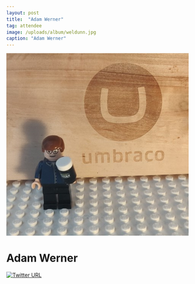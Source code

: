 ```yaml
---
layout: post
title:  "Adam Werner"
tag: attendee
image: /uploads/album/weldunn.jpg
caption: "Adam Werner"
---
```


![](/uploads/album/weldunn.jpg)
# Adam Werner

[![Twitter URL](https://img.shields.io/twitter/url/https/twitter.com/weldunn.svg?style=social&label=Follow%20%40weldunn)](https://twitter.com/weldunn)